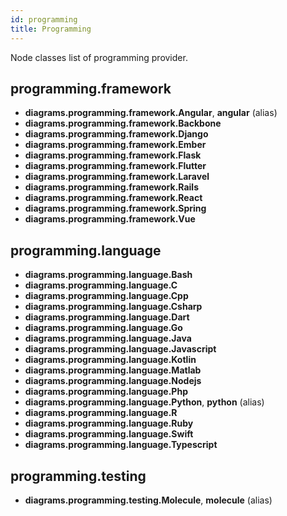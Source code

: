 ```yaml
---
id: programming
title: Programming
---
```


Node classes list of programming provider.

## programming.framework

- **diagrams.programming.framework.Angular**, **angular** (alias)
- **diagrams.programming.framework.Backbone**
- **diagrams.programming.framework.Django**
- **diagrams.programming.framework.Ember**
- **diagrams.programming.framework.Flask**
- **diagrams.programming.framework.Flutter**
- **diagrams.programming.framework.Laravel**
- **diagrams.programming.framework.Rails**
- **diagrams.programming.framework.React**
- **diagrams.programming.framework.Spring**
- **diagrams.programming.framework.Vue**

## programming.language

- **diagrams.programming.language.Bash**
- **diagrams.programming.language.C**
- **diagrams.programming.language.Cpp**
- **diagrams.programming.language.Csharp**
- **diagrams.programming.language.Dart**
- **diagrams.programming.language.Go**
- **diagrams.programming.language.Java**
- **diagrams.programming.language.Javascript**
- **diagrams.programming.language.Kotlin**
- **diagrams.programming.language.Matlab**
- **diagrams.programming.language.Nodejs**
- **diagrams.programming.language.Php**
- **diagrams.programming.language.Python**, **python** (alias)
- **diagrams.programming.language.R**
- **diagrams.programming.language.Ruby**
- **diagrams.programming.language.Swift**
- **diagrams.programming.language.Typescript**

## programming.testing

- **diagrams.programming.testing.Molecule**, **molecule** (alias)
